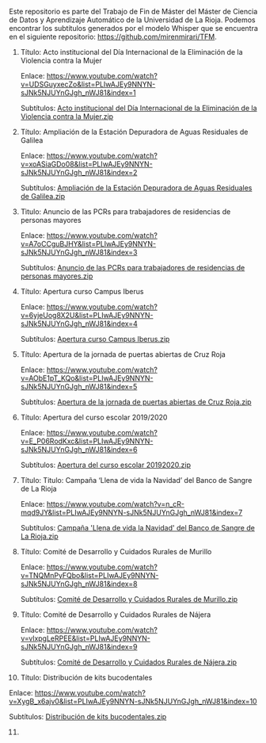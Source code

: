 Este repositorio es parte del Trabajo de Fin de Máster del Máster de Ciencia de Datos y Aprendizaje Automático de la Universidad de La Rioja. Podemos encontrar los subtítulos generados por el modelo Whisper que se encuentra en el siguiente repositorio: https://github.com/mirenmirari/TFM.

1. Título: Acto institucional del Día Internacional de la Eliminación de la Violencia contra la Mujer

   Enlace: https://www.youtube.com/watch?v=UDSGuyxecZo&list=PLIwAJEy9NNYN-sJNk5NJUYnGJgh_nWJ81&index=1
   
   Subtítulos: [Acto institucional del Día Internacional de la Eliminación de la Violencia contra la Mujer.zip](https://github.com/mirenmirari/subtitulos_canalgobierno/files/10112687/Acto.institucional.del.Dia.Internacional.de.la.Eliminacion.de.la.Violencia.contra.la.Mujer.zip)


2. Título: Ampliación de la Estación Depuradora de Aguas Residuales de Galilea

   Enlace: https://www.youtube.com/watch?v=xoASiaGDo08&list=PLIwAJEy9NNYN-sJNk5NJUYnGJgh_nWJ81&index=2
   
   Subtítulos: [Ampliación de la Estación Depuradora de Aguas Residuales de Galilea.zip](https://github.com/mirenmirari/subtitulos_canalgobierno/files/10112698/Ampliacion.de.la.Estacion.Depuradora.de.Aguas.Residuales.de.Galilea.zip)

3. Tìtulo: Anuncio de las PCRs para  trabajadores de residencias de personas mayores

   Enlace: https://www.youtube.com/watch?v=A7oCCguBJHY&list=PLIwAJEy9NNYN-sJNk5NJUYnGJgh_nWJ81&index=3
   
   Subtítulos: [Anuncio de las PCRs para trabajadores de residencias de personas mayores.zip](https://github.com/mirenmirari/subtitulos_canalgobierno/files/10112706/Anuncio.de.las.PCRs.para.trabajadores.de.residencias.de.personas.mayores.zip)

4. Título: Apertura curso Campus Iberus

   Enlace: https://www.youtube.com/watch?v=6yjeUog8X2U&list=PLIwAJEy9NNYN-sJNk5NJUYnGJgh_nWJ81&index=4
   
   Subtítulos: [Apertura curso Campus Iberus.zip](https://github.com/mirenmirari/subtitulos_canalgobierno/files/10112727/Apertura.curso.Campus.Iberus.zip)

5. Título: Apertura de la jornada de puertas abiertas de Cruz Roja

   Enlace: https://www.youtube.com/watch?v=AObE1pT_KQo&list=PLIwAJEy9NNYN-sJNk5NJUYnGJgh_nWJ81&index=5
   
   Subtítulos: [Apertura de la jornada de puertas abiertas de Cruz Roja.zip](https://github.com/mirenmirari/subtitulos_canalgobierno/files/10112737/Apertura.de.la.jornada.de.puertas.abiertas.de.Cruz.Roja.zip)

6. Título: Apertura del curso escolar 2019/2020 

   Enlace: https://www.youtube.com/watch?v=E_P06RodKxc&list=PLIwAJEy9NNYN-sJNk5NJUYnGJgh_nWJ81&index=6
   
   Subtítulos: [Apertura del curso escolar 20192020.zip](https://github.com/mirenmirari/subtitulos_canalgobierno/files/10112745/Apertura.del.curso.escolar.20192020.zip)

7. Título: Titulo: Campaña ‘Llena de vida la Navidad’ del Banco de Sangre de La Rioja

   Enlace: https://www.youtube.com/watch?v=n_cR-mqd9JY&list=PLIwAJEy9NNYN-sJNk5NJUYnGJgh_nWJ81&index=7
   
   Subtítulos: [Campaña 'Llena de vida la Navidad' del Banco de Sangre de La Rioja.zip](https://github.com/mirenmirari/subtitulos_canalgobierno/files/10112752/Campana.Llena.de.vida.la.Navidad.del.Banco.de.Sangre.de.La.Rioja.zip)

8. Título: Comité de Desarrollo y Cuidados Rurales de Murillo

   Enlace: https://www.youtube.com/watch?v=TNQMnPyFQbo&list=PLIwAJEy9NNYN-sJNk5NJUYnGJgh_nWJ81&index=8
   
   Subtítulos: [Comité de Desarrollo y Cuidados Rurales de Murillo.zip](https://github.com/mirenmirari/subtitulos_canalgobierno/files/10112759/Comite.de.Desarrollo.y.Cuidados.Rurales.de.Murillo.zip)

9. Título: Comité de Desarrollo y Cuidados Rurales de Nájera

   Enlace: https://www.youtube.com/watch?v=vlxpgLeRPEE&list=PLIwAJEy9NNYN-sJNk5NJUYnGJgh_nWJ81&index=9
   
   Subtítulos: [Comité de Desarrollo y Cuidados Rurales de Nájera.zip](https://github.com/mirenmirari/subtitulos_canalgobierno/files/10112770/Comite.de.Desarrollo.y.Cuidados.Rurales.de.Najera.zip)

10. Título: Distribución de kits bucodentales

   Enlace: https://www.youtube.com/watch?v=XygB_x6ajv0&list=PLIwAJEy9NNYN-sJNk5NJUYnGJgh_nWJ81&index=10
   
   Subtítulos: [Distribución de kits bucodentales.zip](https://github.com/mirenmirari/subtitulos_canalgobierno/files/10112775/Distribucion.de.kits.bucodentales.zip)

11.
